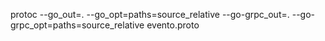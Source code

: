 protoc --go_out=. --go_opt=paths=source_relative --go-grpc_out=. --go-grpc_opt=paths=source_relative evento.proto